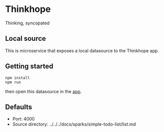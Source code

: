 # Thinkhope
Thinking, syncopated

## Local source
This is microservice that exposes a local datasource to the Thinkhope app.

## Getting started
```
npm install
npm run
```
then open this datasource in the [app](../../../app/).

## Defaults
+ Port: 4000
+ Source directory: ../../../docs/sparks/simple-todo-list/list.md
